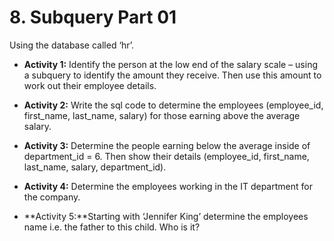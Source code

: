 # 8. Subquery Part 01
Using the database called ‘hr’.

* **Activity 1:** Identify the person at the low end of the salary scale – using a subquery to identify the amount they receive. Then use this amount to work out their employee details.

* **Activity 2:** Write the sql code to determine the employees (employee_id, first_name, last_name, salary) for those earning above the average salary.

* **Activity 3:** Determine the people earning below the average inside of department_id = 6. Then show their details (employee_id, first_name, last_name, salary, department_id).

* **Activity 4:** Determine the employees working in the IT department for the company.

* **Activity 5:**Starting with ‘Jennifer King’ determine the employees name i.e. the father to this child. Who is it?

